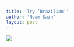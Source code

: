 ```yaml
---
title: 'Try ‘Brazilian’'
author: 'Noam Sain'
layout: post
---
```


![](https://1.bp.blogspot.com/_8aN4krk1nsk/TG_GJXnqLrI/AAAAAAAAAdY/us2OI1Aj2Ow/s1024/20100324.jpg)
